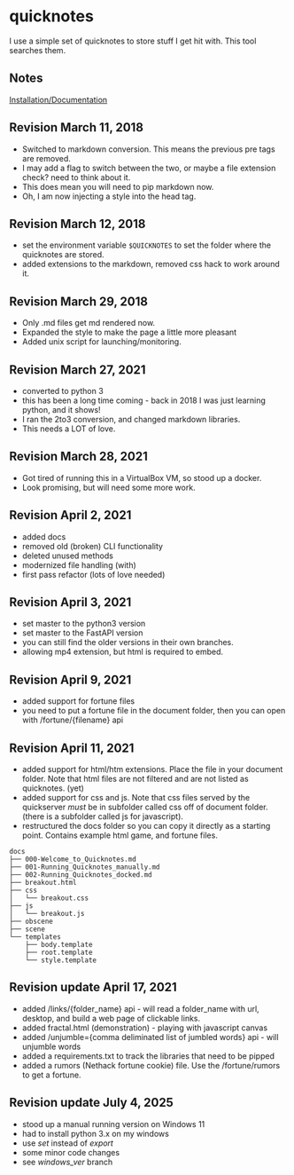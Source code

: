 
# quicknotes
I use a simple set of quicknotes to store stuff I get hit with. This tool searches them.

## Notes

[Installation/Documentation](./docs/000-Welcome_to_Quicknotes.md)

## Revision March 11, 2018
* Switched to markdown conversion. This means the previous pre tags are removed.
* I may add a flag to switch between the two, or maybe a file extension check? need to think about it.
* This does mean you will need to pip markdown now.
* Oh, I am now injecting a style into the head tag.

## Revision March 12, 2018
* set the environment variable `$QUICKNOTES` to set the folder where the quicknotes are stored.
* added extensions to the markdown, removed css hack to work around it.

## Revision March 29, 2018
* Only .md files get md rendered now.
* Expanded the style to make the page a little more pleasant
* Added unix script for launching/monitoring.

## Revision March 27, 2021
* converted to python 3
* this has been a long time coming - back in 2018 I was just learning python, and it shows! 
* I ran the 2to3 conversion, and changed markdown libraries. 
* This needs a LOT of love.

## Revision March 28, 2021
* Got tired of running this in a VirtualBox VM, so stood up a docker.
* Look promising, but will need some more work.

## Revision April 2, 2021
* added docs
* removed old (broken) CLI functionality
* deleted unused methods
* modernized file handling (with)
* first pass refactor (lots of love needed)

## Revision April 3, 2021
* set master to the python3 version
* set master to the FastAPI version
* you can still find the older versions in their own branches. 
* allowing mp4 extension, but html is required to embed.

## Revision April 9, 2021
* added support for fortune files
* you need to put a fortune file in the document folder, then you can open with /fortune/{filename} api

## Revision April 11, 2021
* added support for html/htm extensions. Place the file in your document folder. Note that html files are not filtered and are not listed as quicknotes. (yet)
* added support for css and js. Note that css files served by the quickserver _must_ be in subfolder called css off of document folder. (there is a subfolder called js for javascript).
* restructured the docs folder so you can copy it directly as a starting point. Contains example html game, and fortune files.

```
docs
├── 000-Welcome_to_Quicknotes.md
├── 001-Running_Quicknotes_manually.md
├── 002-Running_Quicknotes_docked.md
├── breakout.html
├── css
│   └── breakout.css
├── js
│   └── breakout.js
├── obscene
├── scene
└── templates
    ├── body.template
    ├── root.template
    └── style.template
```
 
## Revision update April 17, 2021
* added /links/{folder_name} api - will read a folder_name with url, desktop, and build a web page of clickable links. 
* added fractal.html (demonstration) - playing with javascript canvas
* added /unjumble={comma deliminated list of jumbled words} api - will unjumble words
* added a requirements.txt to track the libraries that need to be pipped
* added a rumors (Nethack fortune cookie) file. Use the /fortune/rumors to get a fortune.


## Revision update July 4, 2025
* stood up a manual running version on Windows 11
* had to install python 3.x on my windows
* use *set* instead of *export*
* some minor code changes
* see *windows_ver* branch
  
